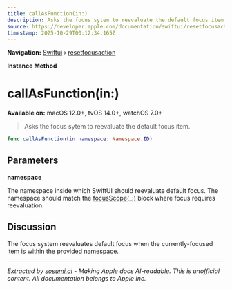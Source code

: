 ```yaml
---
title: callAsFunction(in:)
description: Asks the focus sytem to reevaluate the default focus item.
source: https://developer.apple.com/documentation/swiftui/resetfocusaction/callasfunction(in:)
timestamp: 2025-10-29T00:12:34.165Z
---
```


**Navigation:** [Swiftui](/documentation/swiftui) › [resetfocusaction](/documentation/swiftui/resetfocusaction)

**Instance Method**

# callAsFunction(in:)

**Available on:** macOS 12.0+, tvOS 14.0+, watchOS 7.0+

> Asks the focus sytem to reevaluate the default focus item.

```swift
func callAsFunction(in namespace: Namespace.ID)
```

## Parameters

**namespace**

The namespace inside which SwiftUI should reevaluate default focus. The namespace should match the [focusScope(_:)](/documentation/swiftui/view/focusscope(_:)) block where focus requires reevaluation.



## Discussion

The focus system reevaluates default focus when the currently-focused item is within the provided namespace.

---

*Extracted by [sosumi.ai](https://sosumi.ai) - Making Apple docs AI-readable.*
*This is unofficial content. All documentation belongs to Apple Inc.*
